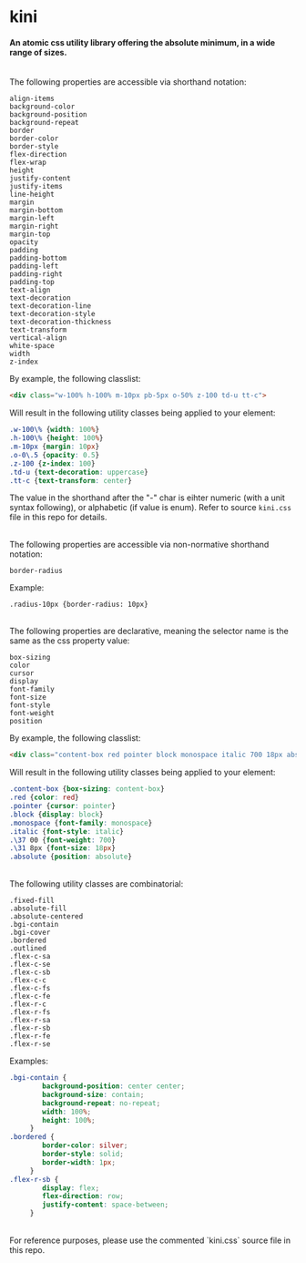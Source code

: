 # kini

#### An atomic css utility library offering the absolute minimum, in a wide range of sizes.

<br>
The following properties are accessible via shorthand notation:


```
align-items
background-color
background-position
background-repeat
border
border-color
border-style
flex-direction
flex-wrap
height
justify-content
justify-items
line-height
margin
margin-bottom
margin-left
margin-right
margin-top
opacity
padding
padding-bottom
padding-left
padding-right
padding-top
text-align
text-decoration
text-decoration-line
text-decoration-style
text-decoration-thickness
text-transform
vertical-align
white-space
width
z-index
```


By example, the following classlist:
```html
<div class="w-100% h-100% m-10px pb-5px o-50% z-100 td-u tt-c">
```
Will result in the following utility classes being applied to your element:
```css
.w-100\% {width: 100%}
.h-100\% {height: 100%}
.m-10px {margin: 10px}
.o-0\.5 {opacity: 0.5}
.z-100 {z-index: 100}
.td-u {text-decoration: uppercase}
.tt-c {text-transform: center}
```


The value in the shorthand after the "-" char is eihter numeric (with a unit syntax following), or alphabetic (if value is enum). Refer to source `kini.css` file in this repo for details.




<br>
The following properties are accessible via non-normative shorthand notation:


`border-radius`


Example:
```
.radius-10px {border-radius: 10px}
```
<br>
The following properties are declarative, meaning the selector name is the same as the css property value:


```
box-sizing
color
cursor
display
font-family
font-size
font-style
font-weight
position
```
By example, the following classlist:
```html
<div class="content-box red pointer block monospace italic 700 18px absolute">
```
Will result in the following utility classes being applied to your element:
```css
.content-box {box-sizing: content-box}
.red {color: red}
.pointer {cursor: pointer}
.block {display: block}
.monospace {font-family: monospace}
.italic {font-style: italic}
.\37 00 {font-weight: 700}
.\31 8px {font-size: 18px}
.absolute {position: absolute}
```
<br>
The following utility classes are combinatorial:


```
.fixed-fill
.absolute-fill
.absolute-centered
.bgi-contain
.bgi-cover
.bordered
.outlined
.flex-c-sa
.flex-c-se
.flex-c-sb
.flex-c-c
.flex-c-fs
.flex-c-fe
.flex-r-c
.flex-r-fs
.flex-r-sa
.flex-r-sb
.flex-r-fe
.flex-r-se
```
Examples:
```css
.bgi-contain {
        background-position: center center;
        background-size: contain;
        background-repeat: no-repeat;
        width: 100%;
        height: 100%;
     }
.bordered {
        border-color: silver;
        border-style: solid;
        border-width: 1px;
     }
.flex-r-sb {
        display: flex;
        flex-direction: row;
        justify-content: space-between;
     }
```


<br>
For reference purposes, please use the commented `kini.css` source file in this repo.
